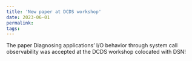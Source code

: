 ```yaml
---
title: 'New paper at DCDS workshop'
date: 2023-06-01
permalink:
tags:
---
```


The paper Diagnosing applications’ I/O behavior through system call observability was accepted at the DCDS workshop colocated with DSN!